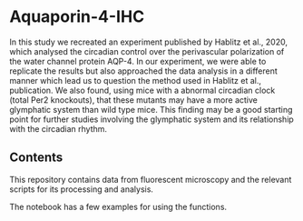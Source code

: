 # Aquaporin-4-IHC
In this study we recreated an experiment published by Hablitz et al., 2020, which
analysed the circadian control over the perivascular polarization of the water channel
protein AQP-4. In our experiment, we were able to replicate the results but also approached
the data analysis in a different manner which lead us to question the method used in
Hablitz et al., publication. We also found, using mice with a abnormal circadian clock
(total Per2 knockouts), that these mutants may have a more active glymphatic system
than wild type mice. This finding may be a good starting point for further studies
involving the glymphatic system and its relationship with the circadian rhythm.

## Contents
This repository contains data from fluorescent microscopy and the relevant scripts for its processing and analysis.

The notebook has a few examples for using the functions.
